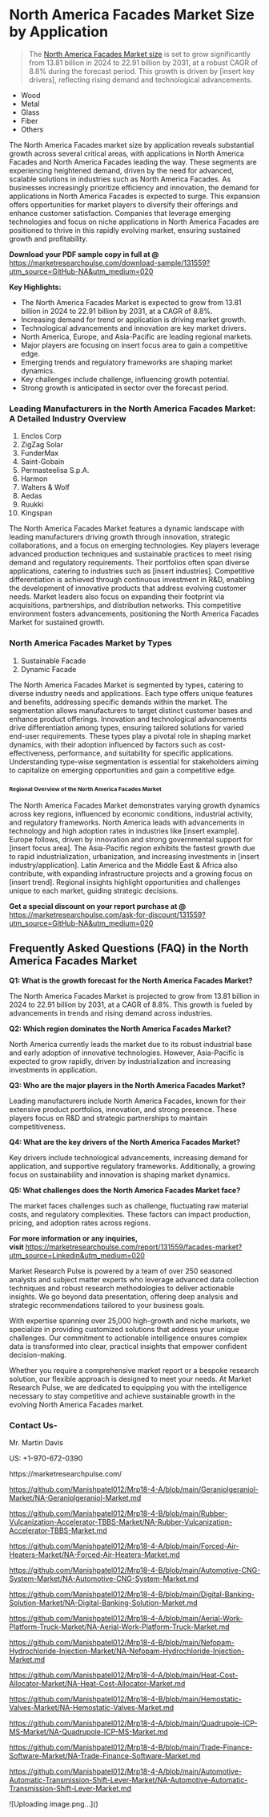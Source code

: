 <h1>North America Facades Market&nbsp;Size by Application</h1><blockquote><p>The <a href="https://marketresearchpulse.com/download-sample/131559?utm_source=GitHub-NA&amp;utm_medium=020">North America Facades Market size</a> is set to grow significantly from 13.81 billion in 2024 to 22.91 billion by 2031, at a robust CAGR of 8.8% during the forecast period. This growth is driven by [insert key drivers], reflecting rising demand and technological advancements.</p></blockquote><ul><li>Wood<li> Metal<li> Glass<li> Fiber<li> Others</li></ul><p>The North America Facades market size by application reveals substantial growth across several critical areas, with applications in North America Facades and North America Facades leading the way. These segments are experiencing heightened demand, driven by the need for advanced, scalable solutions in industries such as North America Facades. As businesses increasingly prioritize efficiency and innovation, the demand for applications in North America Facades is expected to surge. This expansion offers opportunities for market players to diversify their offerings and enhance customer satisfaction. Companies that leverage emerging technologies and focus on niche applications in North America Facades are positioned to thrive in this rapidly evolving market, ensuring sustained growth and profitability.</p><p><strong>Download your PDF sample copy in full at @ </strong><a href="https://marketresearchpulse.com/download-sample/131559?utm_source=GitHub-NA&amp;utm_medium=020">https://marketresearchpulse.com/download-sample/131559?utm_source=GitHub-NA&amp;utm_medium=020</a></p><p><strong>Key Highlights: </strong></p><ul><li>The North America Facades Market is expected to grow from 13.81 billion in 2024 to 22.91 billion by 2031, at a CAGR of 8.8%.</li><li>Increasing demand for trend or application is driving market growth.</li><li>Technological advancements and innovation are key market drivers.</li><li>North America, Europe, and Asia-Pacific are leading regional markets.</li><li>Major players are focusing on insert focus area to gain a competitive edge.</li><li>Emerging trends and regulatory frameworks are shaping market dynamics.</li><li>Key challenges include challenge, influencing growth potential.</li><li>Strong growth is anticipated in sector over the forecast period.</li></ul><h3>Leading Manufacturers in the North America Facades Market: A Detailed Industry Overview</h3><ol><li>Enclos Corp</li><li>ZigZag Solar</li><li>FunderMax</li><li>Saint-Gobain</li><li>Permasteelisa S.p.A.</li><li>Harmon</li><li>Walters & Wolf</li><li>Aedas</li><li>Ruukki</li><li>Kingspan</li></ol><div class="flex max-w-full flex-col flex-grow"><div class="min-h-8 text-message flex w-full flex-col items-end gap-2 whitespace-normal break-words [.text-message+&amp;]:mt-5" dir="auto" data-message-author-role="assistant" data-message-id="fd8432e4-4910-450d-b182-61b7bfb0a01f" data-message-model-slug="gpt-4o"><div class="flex w-full flex-col gap-1 empty:hidden first:pt-[3px]"><div class="markdown prose w-full break-words dark:prose-invert light"><p>The North America Facades Market features a dynamic landscape with leading manufacturers driving growth through innovation, strategic collaborations, and a focus on emerging technologies. Key players leverage advanced production techniques and sustainable practices to meet rising demand and regulatory requirements. Their portfolios often span diverse applications, catering to industries such as [insert industries]. Competitive differentiation is achieved through continuous investment in R&amp;D, enabling the development of innovative products that address evolving customer needs. Market leaders also focus on expanding their footprint via acquisitions, partnerships, and distribution networks. This competitive environment fosters advancements, positioning the North America Facades Market for sustained growth.</p></div></div></div></div><h3>North America Facades Market by Types</h3><ol><li>Sustainable Facade<li> Dynamic Facade</li></ol><div class="flex max-w-full flex-col flex-grow"><div class="min-h-8 text-message flex w-full flex-col items-end gap-2 whitespace-normal break-words [.text-message+&amp;]:mt-5" dir="auto" data-message-author-role="assistant" data-message-id="084470be-0bb7-4664-bddf-5156b4f41249" data-message-model-slug="gpt-4o-mini"><div class="flex w-full flex-col gap-1 empty:hidden first:pt-[3px]"><div class="markdown prose w-full break-words dark:prose-invert light"><p>The North America Facades Market is segmented by types, catering to diverse industry needs and applications. Each type offers unique features and benefits, addressing specific demands within the market. The segmentation allows manufacturers to target distinct customer bases and enhance product offerings. Innovation and technological advancements drive differentiation among types, ensuring tailored solutions for varied end-user requirements. These types play a pivotal role in shaping market dynamics, with their adoption influenced by factors such as cost-effectiveness, performance, and suitability for specific applications. Understanding type-wise segmentation is essential for stakeholders aiming to capitalize on emerging opportunities and gain a competitive edge.</p></div></div></div></div><h3><span style="font-size: 11px;">Regional Overview of the North America Facades Market</span></h3><div class="flex max-w-full flex-col flex-grow"><div class="min-h-8 text-message flex w-full flex-col items-end gap-2 whitespace-normal break-words [.text-message+&amp;]:mt-5" dir="auto" data-message-author-role="assistant" data-message-id="e9038762-ce64-4e30-91c9-9bd413514231" data-message-model-slug="gpt-4o-mini"><div class="flex w-full flex-col gap-1 empty:hidden first:pt-[3px]"><div class="markdown prose w-full break-words dark:prose-invert light"><p>The North America Facades Market demonstrates varying growth dynamics across key regions, influenced by economic conditions, industrial activity, and regulatory frameworks. North America leads with advancements in technology and high adoption rates in industries like [insert example]. Europe follows, driven by innovation and strong governmental support for [insert focus area]. The Asia-Pacific region exhibits the fastest growth due to rapid industrialization, urbanization, and increasing investments in [insert industry/application]. Latin America and the Middle East &amp; Africa also contribute, with expanding infrastructure projects and a growing focus on [insert trend]. Regional insights highlight opportunities and challenges unique to each market, guiding strategic decisions.</p></div></div></div></div><p><strong>Get a special discount on your report purchase at @ </strong><a href="https://marketresearchpulse.com/ask-for-discount/131559?utm_source=GitHub-NA&amp;utm_medium=020">https://marketresearchpulse.com/ask-for-discount/131559?utm_source=GitHub-NA&amp;utm_medium=020</a></p><h2>Frequently Asked Questions (FAQ) in the North America Facades Market</h2><p><strong>Q1: What is the growth forecast for the North America Facades Market?</strong></p><p>The North America Facades Market is projected to grow from 13.81 billion in 2024 to 22.91 billion by 2031, at a CAGR of 8.8%. This growth is fueled by advancements in trends and rising demand across industries.</p><p><strong>Q2: Which region dominates the North America Facades Market?</strong></p><p>North America currently leads the market due to its robust industrial base and early adoption of innovative technologies. However, Asia-Pacific is expected to grow rapidly, driven by industrialization and increasing investments in application.</p><p><strong>Q3: Who are the major players in the North America Facades Market?</strong></p><p>Leading manufacturers include North America Facades, known for their extensive product portfolios, innovation, and strong presence. These players focus on R&amp;D and strategic partnerships to maintain competitiveness.</p><p><strong>Q4: What are the key drivers of the North America Facades Market?</strong></p><p>Key drivers include technological advancements, increasing demand for application, and supportive regulatory frameworks. Additionally, a growing focus on sustainability and innovation is shaping market dynamics.</p><p><strong>Q5: What challenges does the North America Facades Market face?</strong></p><p>The market faces challenges such as challenge, fluctuating raw material costs, and regulatory complexities. These factors can impact production, pricing, and adoption rates across regions.</p><p><strong>For more information or any inquiries, visit&nbsp;</strong><a href="https://marketresearchpulse.com/report/131559/facades-market?utm_source=Linkedin&utm_medium=020">https://marketresearchpulse.com/report/131559/facades-market?utm_source=Linkedin&utm_medium=020</a></p><p>Market Research Pulse is powered by a team of over 250 seasoned analysts and subject matter experts who leverage advanced data collection techniques and robust research methodologies to deliver actionable insights. We go beyond data presentation, offering deep analysis and strategic recommendations tailored to your business goals.</p><p>With expertise spanning over 25,000 high-growth and niche markets, we specialize in providing customized solutions that address your unique challenges. Our commitment to actionable intelligence ensures complex data is transformed into clear, practical insights that empower confident decision-making.</p><p>Whether you require a comprehensive market report or a bespoke research solution, our flexible approach is designed to meet your needs. At Market Research Pulse, we are dedicated to equipping you with the intelligence necessary to stay competitive and achieve sustainable growth in the evolving North America Facades market.</p><h3><strong>Contact Us-</strong></h3><p>Mr. Martin Davis</p><p>US: +1-970-672-0390</p><p>https://marketresearchpulse.com/</p><p><a href="https://github.com/Manishpatel012/Mrp18-4-A/blob/main/Geraniolgeraniol-Market/NA-Geraniolgeraniol-Market.md">https://github.com/Manishpatel012/Mrp18-4-A/blob/main/Geraniolgeraniol-Market/NA-Geraniolgeraniol-Market.md</a></p><p><a href="https://github.com/Manishpatel012/Mrp18-4-B/blob/main/Rubber-Vulcanization-Accelerator-TBBS-Market/NA-Rubber-Vulcanization-Accelerator-TBBS-Market.md">https://github.com/Manishpatel012/Mrp18-4-B/blob/main/Rubber-Vulcanization-Accelerator-TBBS-Market/NA-Rubber-Vulcanization-Accelerator-TBBS-Market.md</a></p><p><a href="https://github.com/Manishpatel012/Mrp18-4-A/blob/main/Forced-Air-Heaters-Market/NA-Forced-Air-Heaters-Market.md">https://github.com/Manishpatel012/Mrp18-4-A/blob/main/Forced-Air-Heaters-Market/NA-Forced-Air-Heaters-Market.md</a></p><p><a href="https://github.com/Manishpatel012/Mrp18-4-B/blob/main/Automotive-CNG-System-Market/NA-Automotive-CNG-System-Market.md">https://github.com/Manishpatel012/Mrp18-4-B/blob/main/Automotive-CNG-System-Market/NA-Automotive-CNG-System-Market.md</a></p><p><a href="https://github.com/Manishpatel012/Mrp18-4-B/blob/main/Digital-Banking-Solution-Market/NA-Digital-Banking-Solution-Market.md">https://github.com/Manishpatel012/Mrp18-4-B/blob/main/Digital-Banking-Solution-Market/NA-Digital-Banking-Solution-Market.md</a></p><p><a href="https://github.com/Manishpatel012/Mrp18-4-A/blob/main/Aerial-Work-Platform-Truck-Market/NA-Aerial-Work-Platform-Truck-Market.md">https://github.com/Manishpatel012/Mrp18-4-A/blob/main/Aerial-Work-Platform-Truck-Market/NA-Aerial-Work-Platform-Truck-Market.md</a></p><p><a href="https://github.com/Manishpatel012/Mrp18-4-B/blob/main/Nefopam-Hydrochloride-Injection-Market/NA-Nefopam-Hydrochloride-Injection-Market.md">https://github.com/Manishpatel012/Mrp18-4-B/blob/main/Nefopam-Hydrochloride-Injection-Market/NA-Nefopam-Hydrochloride-Injection-Market.md</a></p><p><a href="https://github.com/Manishpatel012/Mrp18-4-A/blob/main/Heat-Cost-Allocator-Market/NA-Heat-Cost-Allocator-Market.md">https://github.com/Manishpatel012/Mrp18-4-A/blob/main/Heat-Cost-Allocator-Market/NA-Heat-Cost-Allocator-Market.md</a></p><p><a href="https://github.com/Manishpatel012/Mrp18-4-B/blob/main/Hemostatic-Valves-Market/NA-Hemostatic-Valves-Market.md">https://github.com/Manishpatel012/Mrp18-4-B/blob/main/Hemostatic-Valves-Market/NA-Hemostatic-Valves-Market.md</a></p><p><a href="https://github.com/Manishpatel012/Mrp18-4-A/blob/main/Quadrupole-ICP-MS-Market/NA-Quadrupole-ICP-MS-Market.md">https://github.com/Manishpatel012/Mrp18-4-A/blob/main/Quadrupole-ICP-MS-Market/NA-Quadrupole-ICP-MS-Market.md</a></p><p><a href="https://github.com/Manishpatel012/Mrp18-4-B/blob/main/Trade-Finance-Software-Market/NA-Trade-Finance-Software-Market.md">https://github.com/Manishpatel012/Mrp18-4-B/blob/main/Trade-Finance-Software-Market/NA-Trade-Finance-Software-Market.md</a></p><p><a href="https://github.com/Manishpatel012/Mrp18-4-A/blob/main/Automotive-Automatic-Transmission-Shift-Lever-Market/NA-Automotive-Automatic-Transmission-Shift-Lever-Market.md">https://github.com/Manishpatel012/Mrp18-4-A/blob/main/Automotive-Automatic-Transmission-Shift-Lever-Market/NA-Automotive-Automatic-Transmission-Shift-Lever-Market.md</a></p>
![Uploading image.png…]()
